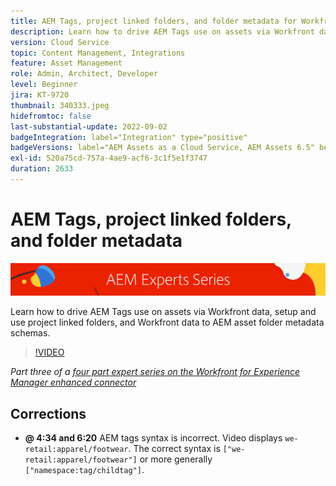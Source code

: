 ```yaml
---
title: AEM Tags, project linked folders, and folder metadata for Workfront for AEM enhanced connector
description: Learn how to drive AEM Tags use on assets via Workfront data, use project linked folders, and  Workfront data to AEM asset folder metadata schemas.
version: Cloud Service
topic: Content Management, Integrations
feature: Asset Management
role: Admin, Architect, Developer
level: Beginner
jira: KT-9720
thumbnail: 340333.jpeg
hidefromtoc: false
last-substantial-update: 2022-09-02
badgeIntegration: label="Integration" type="positive"
badgeVersions: label="AEM Assets as a Cloud Service, AEM Assets 6.5" before-title="false"
exl-id: 520a75cd-757a-4ae9-acf6-3c1f5e1f3747
duration: 2633
---
```

# AEM Tags, project linked folders, and folder metadata

![AEM Experts Series](./assets/banner.png)

Learn how to drive AEM Tags use on assets via Workfront data, setup and use project linked folders, and Workfront data to AEM asset folder metadata schemas.

>[!VIDEO](https://video.tv.adobe.com/v/340333?quality=12&learn=on)

_Part three of a [four part expert series on the Workfront for Experience Manager enhanced connector](./overview.md)_

## Corrections

+ __@ 4:34 and 6:20__ AEM tags syntax is incorrect. Video displays `we-retail:apparel/footwear`. The correct syntax is `["we-retail:apparel/footwear"]` or more generally `["namespace:tag/childtag"]`.
